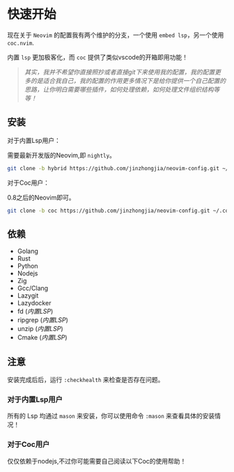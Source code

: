 # 快速开始

现在关于 `Neovim` 的配置我有两个维护的分支，一个使用 `embed lsp`，另一个使用 `coc.nvim`.

内置 `lsp` 更加极客化，而 `coc` 提供了类似vscode的开箱即用功能！

> *其实，我并不希望你直接照抄或者直接git下来使用我的配置，我的配置更多的是适合我自己，我的配置的作用更多情况下是给你提供一个自己配置的思路，让你明白需要哪些插件，如何处理依赖，如何处理文件组织结构等等！*

## 安装

对于内置Lsp用户：

需要最新开发版的Neovim,即 `nightly`。

```sh
git clone -b hybrid https://github.com/jinzhongjia/neovim-config.git ~/.config/nvim
```

对于Coc用户：

0.8之后的Neovim即可。

```sh
git clone -b coc https://github.com/jinzhongjia/neovim-config.git ~/.config/nvim
```

## 依赖

- Golang
- Rust
- Python
- Nodejs
- Zig
- Gcc/Clang
- Lazygit
- Lazydocker
- fd (*内置LSP*)
- ripgrep (*内置LSP*)
- unzip (*内置LSP*)
- Cmake (*内置LSP*)

## 注意

安装完成后后，运行 `:checkhealth` 来检查是否存在问题。

### 对于内置Lsp用户

所有的 Lsp 均通过 `mason` 来安装，你可以使用命令 `:mason` 来查看具体的安装情况！

### 对于Coc用户

仅仅依赖于nodejs,不过你可能需要自己阅读以下Coc的使用帮助！
